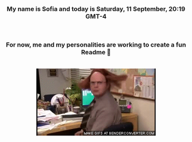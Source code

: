 


<div align="center">
<h3 >My name is Sofia and today is Saturday, 11 September, 20:19 GMT-4</h3><br>
<h3 >For now, me and my personalities are working to create a fun Readme 👋
</h3><br>
<img src='img/dwight.gif' alt='working...'/>
</div>
